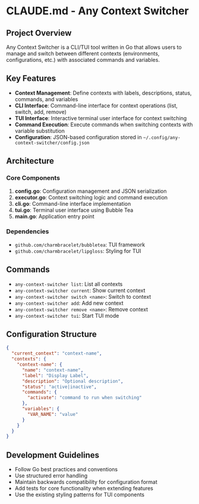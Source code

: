 # CLAUDE.md - Any Context Switcher

## Project Overview

Any Context Switcher is a CLI/TUI tool written in Go that allows users to manage and switch between different contexts (environments, configurations, etc.) with associated commands and variables.

## Key Features

- **Context Management**: Define contexts with labels, descriptions, status, commands, and variables
- **CLI Interface**: Command-line interface for context operations (list, switch, add, remove)
- **TUI Interface**: Interactive terminal user interface for context switching
- **Command Execution**: Execute commands when switching contexts with variable substitution
- **Configuration**: JSON-based configuration stored in `~/.config/any-context-switcher/config.json`

## Architecture

### Core Components

1. **config.go**: Configuration management and JSON serialization
2. **executor.go**: Context switching logic and command execution
3. **cli.go**: Command-line interface implementation
4. **tui.go**: Terminal user interface using Bubble Tea
5. **main.go**: Application entry point

### Dependencies

- `github.com/charmbracelet/bubbletea`: TUI framework
- `github.com/charmbracelet/lipgloss`: Styling for TUI

## Commands

- `any-context-switcher list`: List all contexts
- `any-context-switcher current`: Show current context
- `any-context-switcher switch <name>`: Switch to context
- `any-context-switcher add`: Add new context
- `any-context-switcher remove <name>`: Remove context
- `any-context-switcher tui`: Start TUI mode

## Configuration Structure

```json
{
  "current_context": "context-name",
  "contexts": {
    "context-name": {
      "name": "context-name",
      "label": "Display Label",
      "description": "Optional description",
      "status": "active|inactive",
      "commands": {
        "activate": "command to run when switching"
      },
      "variables": {
        "VAR_NAME": "value"
      }
    }
  }
}
```

## Development Guidelines

- Follow Go best practices and conventions
- Use structured error handling
- Maintain backwards compatibility for configuration format
- Add tests for core functionality when extending features
- Use the existing styling patterns for TUI components